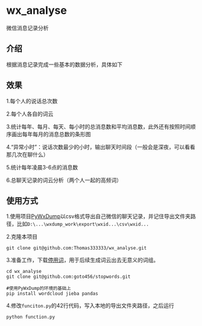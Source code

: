 # wx_analyse

微信消息记录分析
## 介绍
根据消息记录完成一些基本的数据分析，具体如下
## 效果
1.每个人的说话总次数

2.每个人各自的词云

3.统计每年、每月、每天、每小时的总消息数和平均消息数，此外还有按照时间顺序画出每年每月的消息总数的条形图

4.“异常小时”：说话次数最少的小时，输出聊天时间段（一般会是深夜，可以看看那几次在聊什么）

5.统计每年凌晨3-6点的消息数

6.总聊天记录的词云分析（两个人一起的高频词）

## 使用方式
1.使用项目[PyWxDump](https://github.com/xaoyaoo/PyWxDump)以csv格式导出自己微信的聊天记录，并记住导出文件夹路径，比如`D:\...\wxdump_work\export\wxid...\csv\wxid...`

2.克隆本项目
```
git clone git@github.com:Thomas333333/wx_analyse.git
```

3.准备工作，下载[停用词](https://github.com/goto456/stopwords)，用于后续生成词云出去无意义的词组。
```
cd wx_analyse
git clone git@github.com:goto456/stopwords.git

#使用PyWxDump的环境的基础上
pip install wordcloud jieba pandas
```
4.修改`funciton.py`的42行代码，写入本地的导出文件夹路径，之后运行
```
python function.py
```
